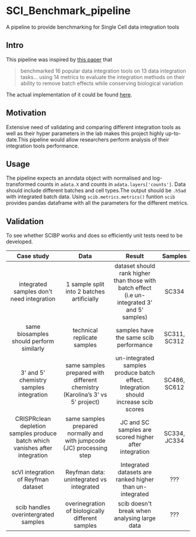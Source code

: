 # SCI_Benchmark_pipeline
A pipeline to provide benchmarking for Single Cell data integration tools
## Intro
This pipeline was inspired by  [this paper](./Papers_and_refs/SCBIP_paper.pdf)
that   
> benchmarked 16 popular data integration tools on 13 data integration tasks... using 14 metrics to evaluate 
the integration methods on their ability to remove batch effects while conserving biological variation

The actual implementation of it could be found [here](https://github.com/theislab/scib-reproducibility).
## Motivation 
Extensive need of validating and comparing different integration tools as well as their hyper parameters in the lab makes this
project highly up-to-date.This pipeline would allow researchers perform analysis of their integration tools performance.
## Usage 
The pipeline expects an anndata object with normalised and log-transformed counts in ```adata.X``` and counts in ```adata.layers['counts']```.
Data should include different batches and cell types.The output should be ```.h5ad``` with integrated batch data. Using ```scib.metrics.metrics()``` funtion ```scib``` provides 
pandas dataframe with all the parameters for the different metrics.
## Validation
To see whether SCIBP works and does so efficiently unit tests need to be developed.   

| Case study                |    Data    |   Result | Samples |
|:--------------------------:|:----------:|:--:|:--:|
| integrated samples don't need integration | 1 sample split into 2 batches artificially | dataset should rank higher than those with batch effect (i.e un-integrated 3' and 5' samples)  | SC334 |
| same biosamples should perform similarly |  technical replicate samples  | samples have the same scib performance |SC311, SC312|
| 3' and 5' chemistry samples integration|  same samples prepared with different chemistry (Karolina’s 3' vs 5' project)  | un-integrated samples produce batch effect. Integration should increase scib scores| SC486, SC612|
| CRISPRclean depletion samples produce batch which vanishes after integration |  same samples prepared normally and with jumpcode (JC) processing step | JC and SC samples are scored higher after integration | SC334, JC334|
| scVI integration of Reyfman dataset|  Reyfman data: unintegrated vs integrated   | Integrated datasets are ranked higher than un-integrated | ??? |
| scib handles overintergrated samples|  overinegration of biologically different samples  | scib doesn't break when analysing large data| ???|


